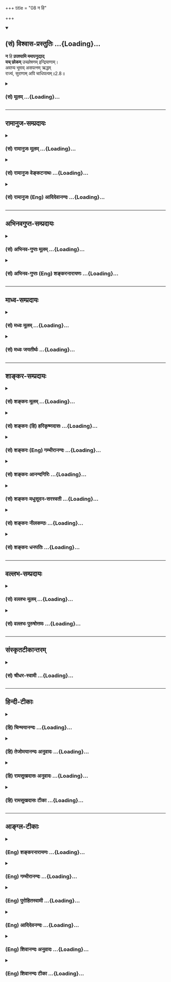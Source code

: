 +++
title = "08 न हि"

+++
<div class="js_include" newlevelforh1="2" title="(सं) विश्वास-प्रस्तुतिः" unfilled url="/mahAbhAratam/vyAsaH/shlokashaH/06-bhIShma-parva/03-bhagavad-gItA-parva/saMskRtam/vishvAsa-prastutiH/02_sAnkhya-yogaH_sarva-/08_na_hi.md">
<details open><summary><h2>(सं) विश्वास-प्रस्तुतिः ...{Loading}...</h2></summary>

**न** हि **प्रपश्यामि ममापनुद्याद्**  
**यच् छोकम्** उच्छोषणम् इन्द्रियाणाम्।  
अवाप्य भूमाव् असपत्नम् ऋद्धम्  
राज्यं, सुराणाम् अपि चाधिपत्यम्॥2.8॥
</details>
</div>
<div class="js_include collapsed" newlevelforh1="3" title="(सं) मूलम्" unfilled url="/mahAbhAratam/vyAsaH/shlokashaH/06-bhIShma-parva/03-bhagavad-gItA-parva/saMskRtam/mUlam/02_sAnkhya-yogaH_sarva-/08_na_hi.md">
<details><summary><h3>(सं) मूलम् ...{Loading}...</h3></summary>

न हि प्रपश्यामि ममापनुद्या  
द्यच्छोकमुच्छोषणमिन्द्रियाणाम्।  
अवाप्य भूमावसपत्नमृद्धम्  
राज्यं सुराणामपि चाधिपत्यम्।।2.8।।
</details>
</div>


_________________
## रामानुज-सम्प्रदायः
<div class="js_include collapsed" newlevelforh1="3" title="(सं) रामानुजः मूलम्" unfilled url="/mahAbhAratam/vyAsaH/shlokashaH/06-bhIShma-parva/03-bhagavad-gItA-parva/saMskRtam/rAmAnujaH/mUlam/02_sAnkhya-yogaH_sarva-/08_na_hi.md">
<details><summary><h3>(सं) रामानुजः मूलम् ...{Loading}...</h3></summary>

।।2.8।। "एवं युद्धम् आरभ्य निवृत्त-व्यापारान् भवतो धार्तराष्ट्राः प्रसह्य हन्युः इति चेत् अस्तु -  
तद्-वध-लब्ध-विजयात् अधर्म्याद्  
अस्माकं धर्माधर्मौ अजानद्भिः तैः हननम् एव गरीयः"  
इति मे प्रतिभाति  
इति उक्त्वा  
**यत् मह्यं श्रेय इति निश्चितं**  
तत् शरणागताय तव शिष्याय **मे ब्रूहि**  
इति अतिमात्रकृपणो भगवत्-पादाम्बुजम् उपससार।  

</details>
</div>
<div class="js_include collapsed" newlevelforh1="3" title="(सं) रामानुजः वेङ्कटनाथः" unfilled url="/mahAbhAratam/vyAsaH/shlokashaH/06-bhIShma-parva/03-bhagavad-gItA-parva/saMskRtam/rAmAnujaH/venkaTanAthaH/02_sAnkhya-yogaH_sarva-/08_na_hi.md">
<details><summary><h3>(सं) रामानुजः वेङ्कटनाथः ...{Loading}...</h3></summary>

।। 2.8न चैतद्विद्मः इत्यादेश्चकारद्योतितशङ्कापूर्वकं तात्पर्यार्थमाह
एवमिति। बन्धुविनाशाद्भीतेन त्वया धर्मसुतभीमनकुलाद्यासन्नतरबन्धुविनाश एव
कारितः स्यादितिभवत इत्यनेन सूचितम्। विद्मः इत्यादिबहुवचनानुसारेणाह
अस्माकमिति। अस्माकमित्यनेन हन्तव्यतया निर्दिष्टभीष्मद्रोणाद्यपेक्षया
सर्वेषां शिष्यत्वादिकमभिप्रेतम्। पूर्वोत्तरार्धाभ्यां
विमर्शस्वाभिमतपक्षौ व्यञ्जितौ। यद्वा इतियदि वा इति च तुल्यार्थम्। येषां
वधेन जीवनमस्माकमनिष्टं त एवास्मान् जिघांसन्तः स्वहननानुरूपत्वेनावस्थिता
इतियानेव इत्यादेरन्वयार्थः। न जिजीविषामः इत्यनेन सूचितां
अनिर्णयपर्यवसितां अत एव प्रश्नहेतुभूतां प्रतिभामाह इति मे
प्रतिभातीति। यच्छ्रेयः इत्यादेरन्वयफलितार्थमुपदेशयोग्यत्वायोक्तां
शिष्यगुणसम्पत्तिं च स्फुटयति यन्मह्यमित्यादिना।
निश्चेतव्याकारनिष्कर्षणाय इतिकरणम्। शासनीयो हि शिष्यः अतःशिष्यस्तेऽहं
शाधि माम् इति वदति। स्वभावोऽत्र धैर्यम् कर्तव्यविशेषाज्ञानात्
शोकापनोदनोपायराहित्यादिना वा अतिमात्रकार्पण्यम्।
त्याज्यस्यापरित्यागोऽत्र कार्पण्यमित्येके
दयाजनकदीनवृत्तिनिरतत्वमित्यपरे। भगवत्पादाम्बुजमुपससारेति
शिष्यत्वप्रपन्नत्वाद्युक्तिफलमेव।  
  
  
  
  

</details>
</div>
<div class="js_include collapsed" newlevelforh1="3" title="(सं) रामानुजः (Eng) आदिदेवानन्दः" unfilled url="/mahAbhAratam/vyAsaH/shlokashaH/06-bhIShma-parva/03-bhagavad-gItA-parva/saMskRtam/rAmAnujaH/english/AdidevAnandaH/02_sAnkhya-yogaH_sarva-/08_na_hi.md">
<details><summary><h3>(सं) रामानुजः (Eng) आदिदेवानन्दः ...{Loading}...</h3></summary>

2.6 - 2.8 If you say, 'After beginning the war, if we withdraw from the battle, the sons of Dhrtarastra will slay us all forcibly', be it so. I think that even to be killed by them, who do not know the difference between righteousness and unrighteousness, is better for us than gaining unrighteous victory by killing them. After saying so, Arjuna surrendered himself at the feet of the Lord, overcome with dejection, saying. 'Teach me, your disciple, who has taken refuge in you, what is good for me.'

</details>
</div>


_________________
## अभिनवगुप्त-सम्प्रदायः
<div class="js_include collapsed" newlevelforh1="3" title="(सं) अभिनव-गुप्तः मूलम्" unfilled url="/mahAbhAratam/vyAsaH/shlokashaH/06-bhIShma-parva/03-bhagavad-gItA-parva/saMskRtam/abhinava-guptaH/mUlam/02_sAnkhya-yogaH_sarva-/08_na_hi.md">
<details><summary><h3>(सं) अभिनव-गुप्तः मूलम् ...{Loading}...</h3></summary>

।।2.7 2.10।। कार्पण्येत्यादि। सेनयोरुभयोर्मध्ये इत्यादिनेदं सूचयति
संशयाविष्टोऽर्जुनो नैकपक्षेण  
  
( नोऽनेक ) युद्धान्निवृत्तः यत एवमाह स्म शाधि मा त्वां +++(S omits त्वाम्)+++
प्रपन्नम् इति। अतः उभयोरपि ज्ञानाज्ञानयोर्मध्यगः श्रीभगवतानुशिष्यते।  

</details>
</div>
<div class="js_include collapsed" newlevelforh1="3" title="(सं) अभिनव-गुप्तः (Eng) शङ्करनारायणः" unfilled url="/mahAbhAratam/vyAsaH/shlokashaH/06-bhIShma-parva/03-bhagavad-gItA-parva/saMskRtam/abhinava-guptaH/english/shankaranArAyaNaH/02_sAnkhya-yogaH_sarva-/08_na_hi.md">
<details><summary><h3>(सं) अभिनव-गुप्तः (Eng) शङ्करनारायणः ...{Loading}...</h3></summary>

2.8 See Comment under 2.10

</details>
</div>


_________________
## माध्व-सम्प्रदायः
<div class="js_include collapsed" newlevelforh1="3" title="(सं) मध्वः मूलम्" unfilled url="/mahAbhAratam/vyAsaH/shlokashaH/06-bhIShma-parva/03-bhagavad-gItA-parva/saMskRtam/madhvaH/mUlam/02_sAnkhya-yogaH_sarva-/08_na_hi.md">
<details><summary><h3>(सं) मध्वः मूलम् ...{Loading}...</h3></summary>

।।2.8।। Sri Madhvacharya did not comment on this sloka. The commentary
starts from 2.11.  
  

</details>
</div>
<div class="js_include collapsed" newlevelforh1="3" title="(सं) मध्वः जयतीर्थः" unfilled url="/mahAbhAratam/vyAsaH/shlokashaH/06-bhIShma-parva/03-bhagavad-gItA-parva/saMskRtam/madhvaH/jayatIrthaH/02_sAnkhya-yogaH_sarva-/08_na_hi.md">
<details><summary><h3>(सं) मध्वः जयतीर्थः ...{Loading}...</h3></summary>

।।2.8।। Sri Jayatirtha did not comment on this sloka. The commentary
starts from 2.11.  
  

</details>
</div>


_________________
## शाङ्कर-सम्प्रदायः
<div class="js_include collapsed" newlevelforh1="3" title="(सं) शङ्करः मूलम्" unfilled url="/mahAbhAratam/vyAsaH/shlokashaH/06-bhIShma-parva/03-bhagavad-gItA-parva/saMskRtam/shankaraH/mUlam/02_sAnkhya-yogaH_sarva-/08_na_hi.md">
<details><summary><h3>(सं) शङ्करः मूलम् ...{Loading}...</h3></summary>

2.8 Sri Sankaracharya did not comment on this sloka. The commentary
starts from 2.10.  
  

</details>
</div>
<div class="js_include collapsed" newlevelforh1="3" title="(सं) शङ्करः (हि) हरिकृष्णदासः" unfilled url="/mahAbhAratam/vyAsaH/shlokashaH/06-bhIShma-parva/03-bhagavad-gItA-parva/saMskRtam/shankaraH/hindI/harikRShNadAsaH/02_sAnkhya-yogaH_sarva-/08_na_hi.md">
<details><summary><h3>(सं) शङ्करः (हि) हरिकृष्णदासः ...{Loading}...</h3></summary>

।।2.8।। No such translation is available. Translation starts from 2.10  
  

</details>
</div>
<div class="js_include collapsed" newlevelforh1="3" title="(सं) शङ्करः (Eng) गम्भीरानन्दः" unfilled url="/mahAbhAratam/vyAsaH/shlokashaH/06-bhIShma-parva/03-bhagavad-gItA-parva/saMskRtam/shankaraH/english/gambhIrAnandaH/02_sAnkhya-yogaH_sarva-/08_na_hi.md">
<details><summary><h3>(सं) शङ्करः (Eng) गम्भीरानन्दः ...{Loading}...</h3></summary>

2.8 Sri Sankaracharya did not comment on this sloka. The commentary
starts from 2.10.

</details>
</div>
<div class="js_include collapsed" newlevelforh1="3" title="(सं) शङ्करः आनन्दगिरिः" unfilled url="/mahAbhAratam/vyAsaH/shlokashaH/06-bhIShma-parva/03-bhagavad-gItA-parva/saMskRtam/shankaraH/AnandagiriH/02_sAnkhya-yogaH_sarva-/08_na_hi.md">
<details><summary><h3>(सं) शङ्करः आनन्दगिरिः ...{Loading}...</h3></summary>

।।2.8।। कुतो निःश्रेयसमेवेच्छसि तत्राह **नहीति।** यस्मान्न प्रपश्यामि।
किं न पश्यसि। ममापनुद्यादपनयेद् यच्छोकमुच्छोषणं प्रतपनमिन्द्रियाणां तन्न
पश्यामि। ननु शत्रून्निहत्य राज्ये प्राप्ते शोकनिवृत्तिस्ते भविष्यति
नेत्याह **अवाप्येति।** अविद्यमानः सपत्नः शत्रुर्यस्य तद् दृढं राज्यं
राज्ञः कर्म प्रजारक्षणप्रशासनादि तदिदमस्यां भूमाववाप्यापि शोकापनयकारणं न
पश्यामीत्यर्थ। तर्हि देवेन्द्रत्वादिप्राप्त्या शोकापनयस्ते भविष्यति
नेत्याह **सुराणामपीति।** तेषामाधिपत्यमधिपतित्वं स्वाम्यमिन्द्रत्वं
ब्रह्मत्वं वा तदवाप्यापि मम शोको नापगच्छेदित्यर्थः।  

</details>
</div>
<div class="js_include collapsed" newlevelforh1="3" title="(सं) शङ्करः मधुसूदन-सरस्वती" unfilled url="/mahAbhAratam/vyAsaH/shlokashaH/06-bhIShma-parva/03-bhagavad-gItA-parva/saMskRtam/shankaraH/madhusUdana-sarasvatI/02_sAnkhya-yogaH_sarva-/08_na_hi.md">
<details><summary><h3>(सं) शङ्करः मधुसूदन-सरस्वती ...{Loading}...</h3></summary>

।।2.8।। ननु स्वयमेव त्वं श्रेयो विचारय श्रुतसंपन्नोऽसि किं
परशिष्यत्वेनेत्यत आह यच्छ्रेयः प्राप्तं सत् कर्तृ मम  
  
शोकमपनुद्यादपनुदेन्निवारयेत्तन्न पश्यामि। हि यस्मात्तस्मान्मां
शाधीतिसोऽहं भगवः शोचामि तं मा भगवाष्शोकस्य पारं तारयतु इति श्रुत्यर्थो
दर्शितः। शोकानपनोदे को दोष इत्याशङ्क्य तद्विशेषणमाह
इन्द्रियाणामुच्छोषणमिति। सर्वदा संतापकरमित्यर्थः। ननु युद्धे प्रयतमानस्य
तव शोकनिवृत्तिर्भविष्यति जेष्यसि चेत्तदा राज्यप्राप्त्या इतरथा च
स्वर्गप्राप्त्या। द्वावेतौ पुरुषौ लोके इत्यादिधर्मशास्त्रादित्याशङ्क्याह
अवाप्येत्यादिना। शत्रुवर्जितं सस्यादिसंपन्नं च राज्यं तथा
सुराणामाधिपत्यं हिरण्यगर्भत्वपर्यन्तमैश्वर्यमवाप्य स्थितस्यापि मम
यच्छोकमपनुद्यात्तन्न पश्यामीत्यन्वयः। तद्यथेह कर्मचितो लोकः क्षीयत
एवमेवामुत्र पुण्यचितो लोकः क्षीयते इति श्रुतेः। यत्कृतकं तदनित्यम्
इत्यनुमानात् प्रत्यक्षेणाप्यैहिकानां विनाशदर्शनाच्च। नैहिक आमुत्रिको वा
भोगः शोकनिर्तकः किंतु स्वसत्ताकालेऽपि भोगपारतन्त्र्यादिना विनाशकालेऽपि
विच्छेदाच्छोकजनक एवेति न युद्धं शोकनिवृत्तयेऽनुष्ठेयमित्यर्थः।
एतेनेहामुत्रभोगविरागोऽधिकारिविशेषणत्वेन दर्शितः।  

</details>
</div>
<div class="js_include collapsed" newlevelforh1="3" title="(सं) शङ्करः नीलकण्ठः" unfilled url="/mahAbhAratam/vyAsaH/shlokashaH/06-bhIShma-parva/03-bhagavad-gItA-parva/saMskRtam/shankaraH/nIlakaNThaH/02_sAnkhya-yogaH_sarva-/08_na_hi.md">
<details><summary><h3>(सं) शङ्करः नीलकण्ठः ...{Loading}...</h3></summary>

।।2.8 2.9।। ननु क्षुद्रं हृदयदौर्बल्यं त्यक्त्वोत्तिष्ठ परंतपेति युद्धमेव
श्रेय इत्युक्तं किं पुनः पृच्छसीत्यत आह **नहीति।** बन्धुनाशनिमित्तः
शोको राज्यलाभेन स्वर्गाधिपत्यलाभेन वा न निवर्तयिष्यत इति युद्धादन्यं
कंचित्  
  
निवृत्तिरूपं शमोपायं ब्रूहीत्याशयः। अत्रार्जुनविषादव्याजेन
ब्रह्मविद्याधिकारिविशेषणं भैक्षचर्या इहामुत्रार्थफलभोगविरागश्च
दर्शितः।  

</details>
</div>
<div class="js_include collapsed" newlevelforh1="3" title="(सं) शङ्करः धनपतिः" unfilled url="/mahAbhAratam/vyAsaH/shlokashaH/06-bhIShma-parva/03-bhagavad-gItA-parva/saMskRtam/shankaraH/dhanapatiH/02_sAnkhya-yogaH_sarva-/08_na_hi.md">
<details><summary><h3>(सं) शङ्करः धनपतिः ...{Loading}...</h3></summary>

।।2.8।। ननु विजयिनो लब्धभूमिराज्यस्य हतस्य
स्वधर्मबलादिन्द्रपुत्रत्वाद्वा प्राप्तदेवाधिपत्यस्य वा तवाज्ञाननि
बन्धनशोकापनोदकोऽपि यः कश्चित्सुलभो भविष्यतीति चेतत्राह **नहीति।**
यदित्यव्ययम्। भूमौ राज्यमसपत्नं न विद्यते सपन्नः शत्रुर्यस्य तत्।
निष्कण्टकमित्यर्थः। ऋद्धं सस्यादिसंपन्नं सुराणामाधिपत्यं वा प्राप्यामि
तन्नहि प्रपश्यामि यः शोकमिन्द्रियाणामुच्छोषण्मत्यन्तशोषकरं
ममापनुद्यादपनयेदित्यन्वयः। अतस्त्वमेवेदानीमेव शोकमपाकुर्वित्यभिप्रायः।
कुतो निःश्रेयसमेवेच्छसीति तत्राह **नहीति।**
यस्मान्ममापनुद्याद्यच्छोकमुच्छोषणमिन्द्रियाणां तन्न पश्यामि। ननु
शत्रून्निहत्य राज्ये प्राप्ते शोकनिवृत्तिस्ते भविष्यति नेत्याह
**अवाप्येति।** अविद्यमानः सपन्नः शत्रुर्यस्य तदृद्धं राज्यं राज्ञः कर्म
प्रजारक्षणशासनादि तदिदमस्यां भूमाववाप्यापि शोकापनयनकारणं न
पश्यामीत्यर्थः। तर्हि देवेन्द्रत्वादिप्राप्त्या शोकापनयस्ते भविष्यति
नेत्याह **सुराणामपीति।** तेषामाधिपत्यमधिपतित्वं स्वाम्यमिन्द्रत्वं
ब्रह्मत्वं वा तदवाप्यापि मम शोको नापगच्छतीत्यर्थ इत्येके।  

</details>
</div>


_________________
## वल्लभ-सम्प्रदायः
<div class="js_include collapsed" newlevelforh1="3" title="(सं) वल्लभः मूलम्" unfilled url="/mahAbhAratam/vyAsaH/shlokashaH/06-bhIShma-parva/03-bhagavad-gItA-parva/saMskRtam/vallabhaH/mUlam/02_sAnkhya-yogaH_sarva-/08_na_hi.md">
<details><summary><h3>(सं) वल्लभः मूलम् ...{Loading}...</h3></summary>

।।2.6 2.8।। न चैतदिति प्रश्नस्त्रिभिः। स्पष्टार्थः।  

</details>
</div>
<div class="js_include collapsed" newlevelforh1="3" title="(सं) वल्लभः पुरुषोत्तमः" unfilled url="/mahAbhAratam/vyAsaH/shlokashaH/06-bhIShma-parva/03-bhagavad-gItA-parva/saMskRtam/vallabhaH/puruShottamaH/02_sAnkhya-yogaH_sarva-/08_na_hi.md">
<details><summary><h3>(सं) वल्लभः पुरुषोत्तमः ...{Loading}...</h3></summary>

  
  
।।2.8।। ननु मित्रत्वाच् छरणागतत्वाच् च यथेच्छा तव भवति तथैव मया कर्त्तव्यमिति चेत् - तत्राह नहीति।  
भूमौ **असपत्नम्** अद्वितीयं शुद्धं **सर्वविभूतिमद्-राज्यम् अवाप्य** प्राप्य  
अपरत्र **सुराणाम् आधिपत्यम्** इन्द्रैश्वर्यमपि प्राप्य  
**इन्द्रियाणां उच्छोषणम्** अतिशोषण-करम् अभिलाष-पूरकं किमपि नास्ति +अतो **यन् मच्-छोकम् अपनुद्याद्** अपनयेत् तद् अहं **न प्रपश्यामि**।  
अतः किं विज्ञापयामीति भावः।  
**हीति** युक्तश्चायमर्थः। यतो दुरापूराणीन्द्रियाणि।  
  
  
  

</details>
</div>


_________________
## संस्कृतटीकान्तरम्
<div class="js_include collapsed" newlevelforh1="3" title="(सं) श्रीधर-स्वामी" unfilled url="/mahAbhAratam/vyAsaH/shlokashaH/06-bhIShma-parva/03-bhagavad-gItA-parva/saMskRtam/shrIdhara-svAmI/02_sAnkhya-yogaH_sarva-/08_na_hi.md">
<details><summary><h3>(सं) श्रीधर-स्वामी ...{Loading}...</h3></summary>

।।2.8।। त्वमेव विचार्य यद्युक्तं तत्कुर्विति चेत्तत्राह **नहीति।**
इन्द्रियाणामुच्छोषणमतिशोषणकरं मदीयं शोकं यत्कर्मापनुद्यादपनयेत्तदहं न
प्रपश्यामि। यद्यपि भूमौ निष्कण्टकं समृद्धं राज्यं प्राप्स्यामि। तथा
सुरेन्द्रत्वमपि यदि प्राप्स्यामि। एवमभीष्टं तत्सर्वमवाप्यापि
शोकापनोदनोपायं न प्रपश्यामीत्यन्वयः।  

</details>
</div>


_________________
## हिन्दी-टीकाः
<div class="js_include collapsed" newlevelforh1="3" title="(हि) चिन्मयानन्दः" unfilled url="/mahAbhAratam/vyAsaH/shlokashaH/06-bhIShma-parva/03-bhagavad-gItA-parva/hindI/chinmayAnandaH/02_sAnkhya-yogaH_sarva-/08_na_hi.md">
<details><summary><h3>(हि) चिन्मयानन्दः ...{Loading}...</h3></summary>

।।2.8।। यहाँ अर्जुन संकेत करता है कि उसे तत्काल ही मार्गदर्शन की
आवश्यकता है जिसके अभाव में उसे आन्तरिक पीड़ा को सहन करना पड़ रहा है। वह
पीड़ा के कारण को व्यक्त करने में असमर्थ अनुभव कर रहा है। यह शोक उसकी
ज्ञानेन्द्रियों पर भी प्रभाव डाल रहा है। वह न ठीक से देख सकता है और न
सुन सकता है।  
किसी भी विचारशील व्यक्ति के लिये यह स्वाभाविक है कि किसी समस्या के आने
पर उसको हल करने के लिये अधीर हो उठेे। वह समस्या को शीघ्र हल करके शांति
प्राप्त करना चाहता है। बेचारे अर्जुन ने अपनी बुद्धि द्वारा समस्या हल
करने का बहुत प्रयत्न किया किन्तु वह सफल नहीं हो सका। जैसा कि उसके शब्दों
से स्पष्ट है कि अब उसका दुख भौतिक वस्तुओं को प्राप्त करने के लिये नहीं
है क्योंकि वह स्वयं कहता है कि समस्त पृथ्वी अथवा स्वर्ग का राज्य प्राप्त
करने से भी उसका दुख निवृत्त नहीं हो सकता है।  
  
अब अर्जुन की स्थिति एक तीव्र मुमुक्ष के समान है जो र्मत्य जीवन की समस्त
सीमाओं और बन्धनों से मुक्त हो जाने के लिये अधीर हो उठा है। अब आवश्यकता
है केवल एक प्रामाणिक विचार की जो स्वयं भगवान हृषीकेश उसे गीता के दिव्य
काव्य में देते हैं।  

</details>
</div>
<div class="js_include collapsed" newlevelforh1="3" title="(हि) तेजोमयानन्दः अनुवादः" unfilled url="/mahAbhAratam/vyAsaH/shlokashaH/06-bhIShma-parva/03-bhagavad-gItA-parva/hindI/tejomayAnandaH/anuvAdaH/02_sAnkhya-yogaH_sarva-/08_na_hi.md">
<details><summary><h3>(हि) तेजोमयानन्दः अनुवादः ...{Loading}...</h3></summary>

।।2.8।। पृथ्वी पर निष्कण्टक समृद्ध राज्य को और देवताओं के स्वामित्व को
प्राप्त होकर भी मैं उस उपाय को नहीं देखता हूँ, जो मेरी इन्द्रियों को
सुखाने वाले इस शोक को दूर कर सके।।

</details>
</div>
<div class="js_include collapsed" newlevelforh1="3" title="(हि) रामसुखदासः अनुवादः" unfilled url="/mahAbhAratam/vyAsaH/shlokashaH/06-bhIShma-parva/03-bhagavad-gItA-parva/hindI/rAmasukhadAsaH/anuvAdaH/02_sAnkhya-yogaH_sarva-/08_na_hi.md">
<details><summary><h3>(हि) रामसुखदासः अनुवादः ...{Loading}...</h3></summary>

।।2.8।। पृथ्वीपर धन-धान्य-समृद्ध और शत्रुरहित

</details>
</div>
<div class="js_include collapsed" newlevelforh1="3" title="(हि) रामसुखदासः टीका" unfilled url="/mahAbhAratam/vyAsaH/shlokashaH/06-bhIShma-parva/03-bhagavad-gItA-parva/hindI/rAmasukhadAsaH/TIkA/02_sAnkhya-yogaH_sarva-/08_na_hi.md">
<details><summary><h3>(हि) रामसुखदासः टीका ...{Loading}...</h3></summary>

2.8।।***व्याख्या--***\[अर्जुन सोचते हैं कि भगवान् ऐसा समझते होंगे कि
अर्जुन युद्ध करेगा तो उसकी विजय होगी, और विजय होनेपर उसको राज्य मिल
जायगा, जिससे उसके चिन्ता-शोक मिट जायँगे और संतोष हो जायगा। परन्तु शोकके
कारण मेरी ऐसी दशा हो गयी है कि विजय होनेपर भी मेरा शोक दूर हो जाय--ऐसी
बात मैं नहीं देखता। \]  
**'अवाप्य भूमावसपत्नमृद्धं राज्यम्'--** अगर मेरेको धनधान्यसे सम्पन्न
और निष्कण्टक राज्य मिल जाय अर्थात् जिस राज्यमें प्रजा खूब सुखी हो,
प्रजाके पास खूब धन-धान्य हो, किसी चीजकी कमी न हो और राज्यमें कोई वैरी भी
न हो--ऐसा राज्य मिल जाय, तो भी मेरा शोक दूर नहीं हो सकता।

</details>
</div>


_________________
## आङ्ग्ल-टीकाः
<div class="js_include collapsed" newlevelforh1="3" title="(Eng) शङ्करनारायणः" unfilled url="/mahAbhAratam/vyAsaH/shlokashaH/06-bhIShma-parva/03-bhagavad-gItA-parva/english/shankaranArAyaNaH/02_sAnkhya-yogaH_sarva-/08_na_hi.md">
<details><summary><h3>(Eng) शङ्करनारायणः ...{Loading}...</h3></summary>

2.8. I do not clearly see what would drive out my grief, the scorcher of my sense-organs, even after achieving, a prosperous and unrivalled
kingship in this earth and also the overlordship of the gods \[in the
heaven\].

</details>
</div>
<div class="js_include collapsed" newlevelforh1="3" title="(Eng) गम्भीरानन्दः" unfilled url="/mahAbhAratam/vyAsaH/shlokashaH/06-bhIShma-parva/03-bhagavad-gItA-parva/english/gambhIrAnandaH/02_sAnkhya-yogaH_sarva-/08_na_hi.md">
<details><summary><h3>(Eng) गम्भीरानन्दः ...{Loading}...</h3></summary>

2.8 Because, I do not see that which can, even after aciring on this earth a prosperous kingdom free from enemies and even sovereignty over the gods, remove my sorrow (which is) blasting the senses.

</details>
</div>
<div class="js_include collapsed" newlevelforh1="3" title="(Eng) पुरोहितस्वामी" unfilled url="/mahAbhAratam/vyAsaH/shlokashaH/06-bhIShma-parva/03-bhagavad-gItA-parva/english/purohitasvAmI/02_sAnkhya-yogaH_sarva-/08_na_hi.md">
<details><summary><h3>(Eng) पुरोहितस्वामी ...{Loading}...</h3></summary>

2.8 For should I attain the monarchy of the visible world, or over the invisible world, it would not drive away the anguish which is now paralysing my senses."

</details>
</div>
<div class="js_include collapsed" newlevelforh1="3" title="(Eng) आदिदेवनन्दः" unfilled url="/mahAbhAratam/vyAsaH/shlokashaH/06-bhIShma-parva/03-bhagavad-gItA-parva/english/AdidevanandaH/02_sAnkhya-yogaH_sarva-/08_na_hi.md">
<details><summary><h3>(Eng) आदिदेवनन्दः ...{Loading}...</h3></summary>

2.8 Even if I should win unchallenged sovereignty of a prosperous earth or even the kingdom on lordship over the Devas, I do not feel that it would dispel the grief than withers up my senses.

</details>
</div>
<div class="js_include collapsed" newlevelforh1="3" title="(Eng) शिवानन्दः अनुवादः" unfilled url="/mahAbhAratam/vyAsaH/shlokashaH/06-bhIShma-parva/03-bhagavad-gItA-parva/english/shivAnandaH/anuvAdaH/02_sAnkhya-yogaH_sarva-/08_na_hi.md">
<details><summary><h3>(Eng) शिवानन्दः अनुवादः ...{Loading}...</h3></summary>

2.8 I do not see that it would remove this sorrow that burns up my senses, even if I should attain prosperous and unrivalled dominion on earth or lordship over the gods.

</details>
</div>
<div class="js_include collapsed" newlevelforh1="3" title="(Eng) शिवानन्दः टीका" unfilled url="/mahAbhAratam/vyAsaH/shlokashaH/06-bhIShma-parva/03-bhagavad-gItA-parva/english/shivAnandaH/TIkA/02_sAnkhya-yogaH_sarva-/08_na_hi.md">
<details><summary><h3>(Eng) शिवानन्दः टीका ...{Loading}...</h3></summary>

2.8 न हि not; प्रपश्यामि I see; मम my; अपनुद्यात् would remove; यत्
that; शोकम् grief; उच्छोषणम् drying up; इन्द्रियाणाम् of my senses;
अवाप्य having obtained; भूमौ on the earth; असपत्नम् unrivalled; ऋद्धम्
prosperous; राज्यम् dominion; सुराणाम् over the gods; अपि even; च and;
आधिपत्यम् lordship.No commentary.

</details>
</div>
